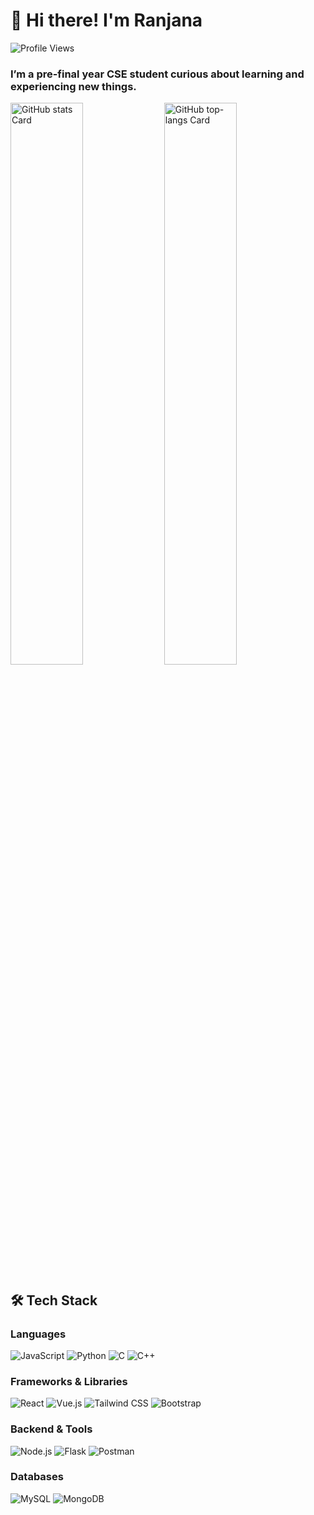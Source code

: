 <!-- Header Section -->
<h1 align="left">👋 Hi there! I'm Ranjana</h1>

<!-- Profile Views Badge -->
<p align="left">
  <img src="https://komarev.com/ghpvc/?username=msranjana&label=Profile%20views&color=61DAFB&style=flat" alt="Profile Views" />
</p>

<!-- About Paragraph -->
<h3 align="left">I’m a pre-final year CSE student curious about learning and experiencing new things.</h3>

<!-- GitHub Stats -->
<p align="left">
  <img width="48%" src="https://github-readme-stats.vercel.app/api?username=msranjana&theme=react&hide_title=false&hide_rank=false&show_icons=false&include_all_commits=false&count_private=true&line_height=23" alt="GitHub stats Card" />
  <img width="48%" src="https://github-readme-stats.vercel.app/api/top-langs?username=msranjana&theme=react&hide_title=false&layout=compact&langs_count=6&hide_progress=false&card_width=400" alt="GitHub top-langs Card" />
</p>

<!-- Tech Stack -->
## 🛠 Tech Stack

### **Languages**  
![JavaScript](https://img.shields.io/badge/JavaScript-21232A?logo=javascript&logoColor=white)
![Python](https://img.shields.io/badge/Python-21232A?logo=python&logoColor=white)
![C](https://img.shields.io/badge/C-21232A?logo=c&logoColor=white)
![C++](https://img.shields.io/badge/C++-21232A?logo=c%2B%2B&logoColor=white)

### **Frameworks & Libraries**  
![React](https://img.shields.io/badge/React-21232A?logo=react&logoColor=ffffff)
![Vue.js](https://img.shields.io/badge/Vue.js-21232A?logo=vue.js&logoColor=white)
![Tailwind CSS](https://img.shields.io/badge/Tailwind_CSS-21232A?logo=tailwind-css&logoColor=white)
![Bootstrap](https://img.shields.io/badge/Bootstrap-21232A?logo=bootstrap&logoColor=white)

### **Backend & Tools**  
![Node.js](https://img.shields.io/badge/Node.js-21232A?logo=node.js&logoColor=white)
![Flask](https://img.shields.io/badge/Flask-21232A?logo=flask&logoColor=white)
![Postman](https://img.shields.io/badge/Postman-21232A?logo=postman&logoColor=white)

### **Databases**  
![MySQL](https://img.shields.io/badge/MySQL-21232A?logo=mysql&logoColor=white)
![MongoDB](https://img.shields.io/badge/MongoDB-21232A?logo=mongodb&logoColor=white)
